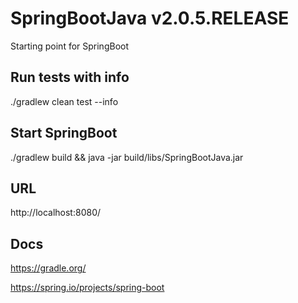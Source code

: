 # SpringBootJava v2.0.5.RELEASE

Starting point for SpringBoot

## Run tests with info
./gradlew clean test --info

## Start SpringBoot
./gradlew build && java -jar build/libs/SpringBootJava.jar

## URL
http://localhost:8080/

## Docs

https://gradle.org/

https://spring.io/projects/spring-boot

